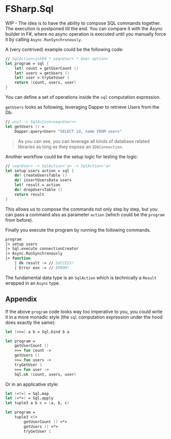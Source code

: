 # FSharp.Sql

WIP - The idea is to have the ability to compose SQL commands together.  
The execution is postponed till the end. You can compare it with the Async builder in F#, where no async operation is executed until you manually force it by calling `Async.RunSynchronously`.

A (very contrived) example could be the following code:

```fsharp
// SqlAction<int64 * seq<User> * User option>
let program = sql {
    let! count = getUserCount ()
    let! users = getUsers ()
    let! user = tryGetUser 1
    return (count, users, user)
}
````

You can define a set of operations inside the `sql` computation expression.

`getUsers` looks as following, leveraging Dapper to retrieve Users from the Db:

```fsharp
// unit -> SqlAction<seq<User>>
let getUsers () =
    Dapper.query<User> "SELECT id, name FROM users"
```

> As you can see, you can leverage all kinds of database related libraries as long as they expose an `IDbConnection`.

Another workflow could be the setup logic for testing the logic:

```fsharp
// seq<User> -> SqlAction<'a> -> SqlAction<'a>
let setup users action = sql {
    do! createUsersTable ()
    do! insertUsersData users
    let! result = action
    do! dropUsersTable ()
    return result
}
```

This allows us to compose the commands not only step by step, but you can pass a command also as parameter `action` (which could be the `program` from before).

Finally you execute the program by running the following commands.

```fsharp
program
|> setup users
|> Sql.execute connectionCreator
|> Async.RunSynchronously
|> function
    | Ok result -> // SUCCESS!
    | Error exn -> // ERROR!
```

The fundamental data type is an `SqlAction` which is technically a `Result` wrapped in an `Async` type.

## Appendix

If the above `program` code looks way too imperative to you, you could write it in a more monadic style (the `sql` computation expression under the hood does exactly the same):

``` fsharp
let (>>=) a b = Sql.bind b a

let program =
    getUserCount ()
    >>= fun count ->
    getUsers ()
    >>= fun users ->
    tryGetUser 1
    >>= fun user ->
    Sql.ok (count, users, user)
```

Or in an applicative style:

```fsharp
let (<!>) = Sql.map
let (<*>) = Sql.apply
let tuple3 a b c = (a, b, c)

let program =
    tuple3 <!>
        getUserCount () <*>
        getUsers () <*>
        tryGetUser 1
```
